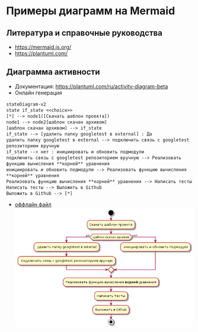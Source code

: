# Примеры диаграмм на Mermaid

## Литература и справочные руководства
* https://mermaid.js.org/
* https://plantuml.com/

## Диаграмма активности
* Документация: https://plantuml.com/ru/activity-diagram-beta
* Онлайн генерация
```mermaid
stateDiagram-v2
state if_state <<choice>>
[*] --> node1([Скачать шаблон проекта])
node1 --> node2[шаблон скачан архивом]
[шаблон скачан архивом] --> if_state
if_state --> [удалить папку googletest в external] : Да
удалить папку googletest в external --> подключить связь с googletest репозиторием вручную
if_state --> нет : инициировать и обновить подмодули
подключить связь с googletest репозиторием вручную --> Реализовать функцию вычисления **корней** уравнения
инициировать и обновить подмодули --> Реализовать функцию вычисления **корней** уравнения
Реализовать функцию вычисления **корней** уравнения --> Написать тесты
Написать тесты --> Выложить в Github
Выложить в Github --> [*]
```
* [оффлайн файл](diagrams/activity.puml)
![Диаграмма активности](diagrams/activity.png)
